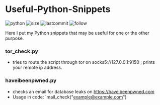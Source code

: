 # Useful-Python-Snippets
![python](https://img.shields.io/pypi/pyversions/Django.svg)
![size](https://img.shields.io/github/repo-size/ak-wa/Useful-Python-Snippets.svg)
![lastcommit](https://img.shields.io/github/last-commit/ak-wa/Useful-Python-Snippets.svg)
![follow](https://img.shields.io/github/followers/ak-wa.svg?label=Follow&style=social)

Here I put my Python snippets that may be useful for one or the other purpose.


### tor_check.py

* tries to route the script through tor on socks5://127.0.0.1:9150 ; prints your remote ip address.

### haveibeenpwned.py

* checks an email for database leaks on https://haveibeenpwned.com
* Usage in code: `mail_check("example@example.com")
